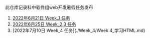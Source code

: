 此仓库记录科中软件组web开发暑假任务发布

1.  [2022年6月21日 Week_1 任务](./Week_1/Week_1_Git与Github的基本使用.md)
2.  [2022年6月25日 Week_2,3 任务](./Week_2,3/Week_2,3_开发环境搭建，熟悉NPM与GoModule环境.md)
2.  [2022年7月10日 Week_4 任务](./Week_4/Week 4_学习HTML.md)

